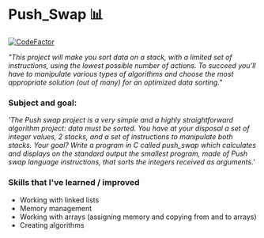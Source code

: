 # Push_Swap 📊

[![CodeFactor](https://www.codefactor.io/repository/github/the-friendly-ghost/push_swap/badge)](https://www.codefactor.io/repository/github/the-friendly-ghost/push_swap)

*"This project will make you sort data on a stack, with a limited set of instructions, using
the lowest possible number of actions. To succeed you’ll have to manipulate various
types of algorithms and choose the most appropriate solution (out of many) for an
optimized data sorting."*

### Subject and goal:
*'The Push swap project is a very simple and a highly straightforward algorithm project:
data must be sorted.
You have at your disposal a set of integer values, 2 stacks, and a set of instructions
to manipulate both stacks.
Your goal? Write a program in C called push_swap which calculates and displays
on the standard output the smallest program, made of Push swap language instructions,
that sorts the integers received as arguments.'*

### Skills that I've learned / improved
- Working with linked lists
- Memory management
- Working with arrays (assigning memory and copying from and to arrays)
- Creating algorithms
